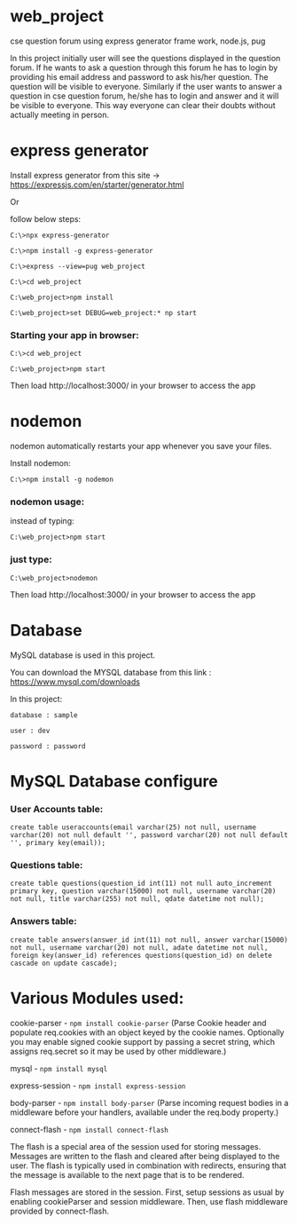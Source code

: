 # web_project
cse question forum using express generator frame work, node.js, pug

In this project initially user will see the questions displayed in the question forum. If he wants to ask a question through this forum he has to login by providing his email address and password to ask his/her question. The question will be visible to everyone. Similarly if the user wants to answer a question in cse question forum, he/she has to login and answer and it will be visible to everyone. This way everyone can clear their doubts without actually meeting in person.

# express generator
Install express generator from this site -> https://expressjs.com/en/starter/generator.html

Or 

follow below steps:

    C:\>npx express-generator
    
    C:\>npm install -g express-generator
    
    C:\>express --view=pug web_project
    
    C:\>cd web_project
    
    C:\web_project>npm install
    
    C:\web_project>set DEBUG=web_project:* np start

### Starting your app in browser:

    C:\>cd web_project
    
    C:\web_project>npm start
  
Then load http://localhost:3000/ in your browser to access the app

# nodemon
nodemon automatically restarts your app whenever you save your files.

Install nodemon:

    C:\>npm install -g nodemon
    
### nodemon usage:
instead of typing:

    C:\web_project>npm start

### just type:

    C:\web_project>nodemon
    
Then load http://localhost:3000/ in your browser to access the app

# Database
MySQL database is used in this project.

You can download the MYSQL database from this link : https://www.mysql.com/downloads

In this project:

    database : sample
  
    user : dev
  
    password : password
    
# MySQL Database configure

### User Accounts table:
    create table useraccounts(email varchar(25) not null, username varchar(20) not null default '', password varchar(20) not null default '', primary key(email));
    
### Questions table:
    create table questions(question_id int(11) not null auto_increment primary key, question varchar(15000) not null, username varchar(20) not null, title varchar(255) not null, qdate datetime not null);
    
### Answers table:
    create table answers(answer_id int(11) not null, answer varchar(15000) not null, username varchar(20) not null, adate datetime not null, foreign key(answer_id) references questions(question_id) on delete cascade on update cascade);

# Various Modules used:
cookie-parser - `npm install cookie-parser` (Parse Cookie header and populate req.cookies with an object keyed by the cookie names. Optionally you may enable signed cookie support by passing a secret string, which assigns req.secret so it may be used by other middleware.)

mysql - `npm install mysql`

express-session - `npm install express-session`

body-parser - `npm install body-parser` (Parse incoming request bodies in a middleware before your handlers, available under the req.body property.)

connect-flash - `npm install connect-flash`

The flash is a special area of the session used for storing messages. Messages are written to the flash and cleared after being displayed to the user. The flash is typically used in combination with redirects, ensuring that the message is available to the next page that is to be rendered.

Flash messages are stored in the session. First, setup sessions as usual by enabling cookieParser and session middleware. Then, use flash middleware provided by connect-flash.
